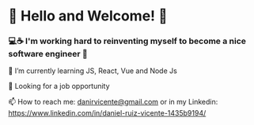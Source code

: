 # 👋 Hello and Welcome! 👋 


### 💻☕ I'm working hard to reinventing myself to become a nice software engineer 🚀 


🌱 I’m currently learning JS, React, Vue and Node Js  


🧐 Looking for a job opportunity


📫 How to reach me: danirvicente@gmail.com or in my Linkedin: https://www.linkedin.com/in/daniel-ruiz-vicente-1435b9194/

